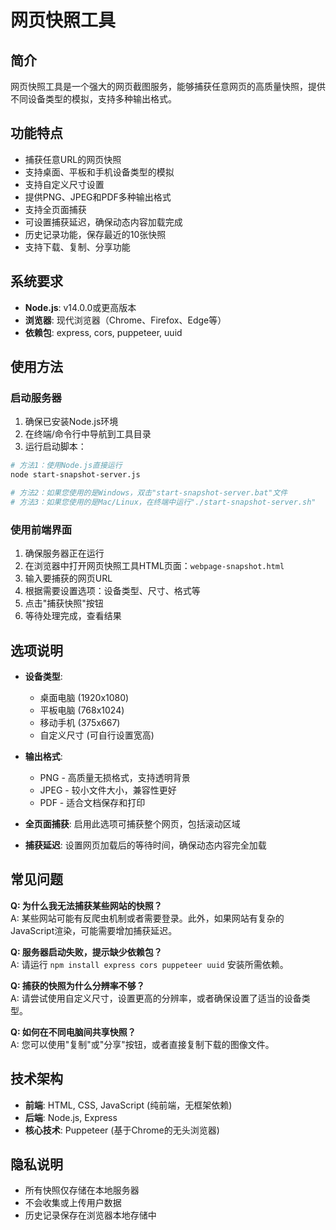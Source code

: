 # 网页快照工具

## 简介

网页快照工具是一个强大的网页截图服务，能够捕获任意网页的高质量快照，提供不同设备类型的模拟，支持多种输出格式。

## 功能特点

- 捕获任意URL的网页快照
- 支持桌面、平板和手机设备类型的模拟
- 支持自定义尺寸设置
- 提供PNG、JPEG和PDF多种输出格式
- 支持全页面捕获
- 可设置捕获延迟，确保动态内容加载完成
- 历史记录功能，保存最近的10张快照
- 支持下载、复制、分享功能

## 系统要求

- **Node.js**: v14.0.0或更高版本
- **浏览器**: 现代浏览器（Chrome、Firefox、Edge等）
- **依赖包**: express, cors, puppeteer, uuid

## 使用方法

### 启动服务器

1. 确保已安装Node.js环境
2. 在终端/命令行中导航到工具目录
3. 运行启动脚本：

```bash
# 方法1：使用Node.js直接运行
node start-snapshot-server.js

# 方法2：如果您使用的是Windows，双击"start-snapshot-server.bat"文件
# 方法3：如果您使用的是Mac/Linux，在终端中运行"./start-snapshot-server.sh"
```

### 使用前端界面

1. 确保服务器正在运行
2. 在浏览器中打开网页快照工具HTML页面：`webpage-snapshot.html`
3. 输入要捕获的网页URL
4. 根据需要设置选项：设备类型、尺寸、格式等
5. 点击"捕获快照"按钮
6. 等待处理完成，查看结果

## 选项说明

- **设备类型**:
  - 桌面电脑 (1920x1080)
  - 平板电脑 (768x1024)
  - 移动手机 (375x667)
  - 自定义尺寸 (可自行设置宽高)

- **输出格式**:
  - PNG - 高质量无损格式，支持透明背景
  - JPEG - 较小文件大小，兼容性更好
  - PDF - 适合文档保存和打印

- **全页面捕获**: 启用此选项可捕获整个网页，包括滚动区域

- **捕获延迟**: 设置网页加载后的等待时间，确保动态内容完全加载

## 常见问题

**Q: 为什么我无法捕获某些网站的快照？**  
A: 某些网站可能有反爬虫机制或者需要登录。此外，如果网站有复杂的JavaScript渲染，可能需要增加捕获延迟。

**Q: 服务器启动失败，提示缺少依赖包？**  
A: 请运行 `npm install express cors puppeteer uuid` 安装所需依赖。

**Q: 捕获的快照为什么分辨率不够？**  
A: 请尝试使用自定义尺寸，设置更高的分辨率，或者确保设置了适当的设备类型。

**Q: 如何在不同电脑间共享快照？**  
A: 您可以使用"复制"或"分享"按钮，或者直接复制下载的图像文件。

## 技术架构

- **前端**: HTML, CSS, JavaScript (纯前端，无框架依赖)
- **后端**: Node.js, Express
- **核心技术**: Puppeteer (基于Chrome的无头浏览器)

## 隐私说明

- 所有快照仅存储在本地服务器
- 不会收集或上传用户数据
- 历史记录保存在浏览器本地存储中 